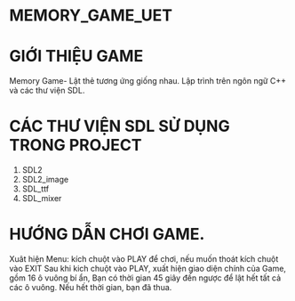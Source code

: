 # MEMORY_GAME_UET
# GIỚI THIỆU GAME

Memory Game-  Lật thẻ tương ứng giống nhau.
Lập trình trên ngôn ngữ C++ và các thư viện SDL.
 
# CÁC THƯ VIỆN SDL SỬ DỤNG TRONG PROJECT
1. SDL2
2. SDL2_image
3. SDL_ttf
4. SDL_mixer

# 	HƯỚNG DẪN CHƠI GAME.
Xuât hiện Menu: kích chuột vào PLAY để chơi, nếu muốn thoát kích chuột vào EXIT
Sau khi kich chuột vào PLAY, xuất hiện giao diện chính của Game, gồm 16 ô vuông bí ẩn, Bạn có thời gian 45 giây 
đến ngược để lật hết tất cả các ô vuông.
Nếu hết thời gian, bạn đã thua.
